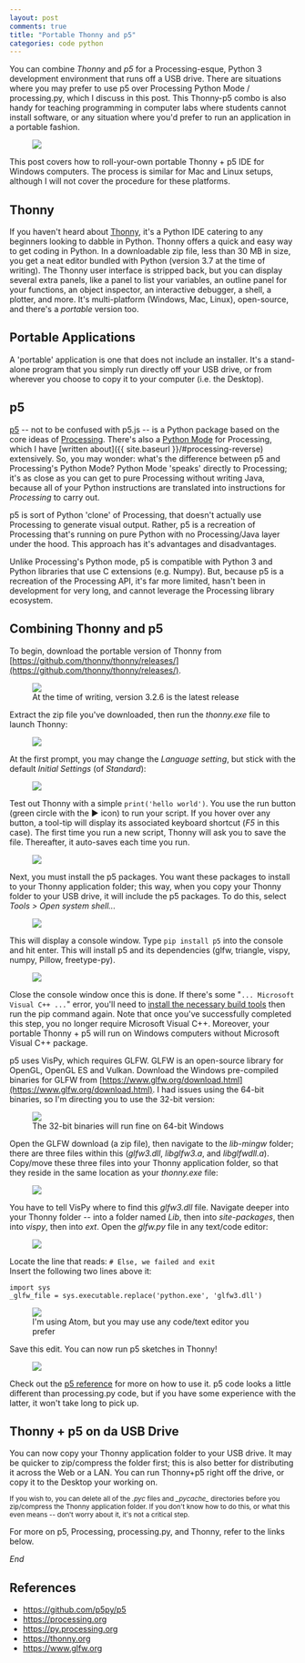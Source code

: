 ```yaml
---
layout: post
comments: true
title: "Portable Thonny and p5"
categories: code python
---
```


You can combine *Thonny* and *p5* for a Processing-esque, Python 3 development environment that runs off a USB drive. There are situations where you may prefer to use p5 over Processing Python Mode / processing.py, which I discuss in this post. This Thonny-p5 combo is also handy for teaching programming in computer labs where students cannot install software, or any situation where you'd prefer to run an application in a portable fashion.

<figure>
  <img src="{{ site.url }}/img/tap5/header.png" class="fullwidth" />
</figure>

This post covers how to roll-your-own portable Thonny + p5 IDE for Windows computers. The process is similar for Mac and Linux setups, although I will not cover the procedure for these platforms.

## Thonny

If you haven't heard about [Thonny](https://thonny.org/), it's a Python IDE catering to any beginners looking to dabble in Python. Thonny offers a quick and easy way to get coding in Python. In a downloadable zip file, less than 30 MB in size, you get a neat editor bundled with Python (version 3.7 at the time of writing). The Thonny user interface is stripped back, but you can display several extra panels, like a panel to list your variables, an outline panel for your functions, an object inspector, an interactive debugger, a shell, a plotter, and more. It's multi-platform (Windows, Mac, Linux), open-source, and there's a *portable* version too.

## Portable Applications

A 'portable' application is one that does not include an installer. It's a stand-alone program that you simply run directly off your USB drive, or from wherever you choose to copy it to your computer (i.e. the Desktop).

## p5

[p5](https://github.com/p5py/p5) -- not to be confused with p5.js -- is a Python package based on the core ideas of [Processing](https://processing.org/). There's also a [Python Mode](https://py.processing.org/) for Processing, which I have [written about]({{ site.baseurl }}/#processing-reverse) extensively. So, you may wonder: what's the difference between p5 and Processing's Python Mode? Python Mode 'speaks' directly to Processing; it's as close as you can get to pure Processing without writing Java, because all of your Python instructions are translated into instructions for *Processing* to carry out.

p5 is sort of Python 'clone' of Processing, that doesn't actually use Processing to generate visual output. Rather, p5 is a recreation of Processing that's running on pure Python with no Processing/Java layer under the hood. This approach has it's advantages and disadvantages.

Unlike Processing's Python mode, p5 is compatible with Python 3 and Python libraries that use C extensions (e.g. Numpy). But, because p5 is a recreation of the Processing API, it's far more limited, hasn't been in development for very long, and cannot leverage the Processing library ecosystem.

## Combining Thonny and p5

To begin, download the portable version of Thonny from [https://github.com/thonny/thonny/releases/](https://github.com/thonny/thonny/releases/).

<figure>
  <img src="{{ site.url }}/img/tap5/thonny-download.png" class="fullwidth" />
  <figcaption>At the time of writing, version 3.2.6 is the latest release</figcaption>
</figure>

Extract the zip file you've downloaded, then run the *thonny.exe* file to launch Thonny:

<figure>
  <img src="{{ site.url }}/img/tap5/thonny-extract.png" class="fullwidth" />
</figure>

At the first prompt, you may change the *Language setting*, but stick with the default *Initial Settings* (of *Standard*):

<figure>
  <img src="{{ site.url }}/img/tap5/thonny-splash.png" style="max-width:350px" />
</figure>

Test out Thonny with a simple `print('hello world')`. You use the run button (green circle with the ▶ icon) to run your script. If you hover over any button, a tool-tip will display its associated keyboard shortcut (*F5* in this case). The first time you run a new script, Thonny will ask you to save the file. Thereafter, it auto-saves each time you run.

<figure>
  <img src="{{ site.url }}/img/tap5/thonny-hello-world.png" class="fullwidth" />
</figure>

Next, you must install the p5 packages. You want these packages to install to your Thonny application folder; this way, when you copy your Thonny folder to your USB drive, it will include the p5 packages. To do this, select *Tools > Open system shell...*

<figure>
  <img src="{{ site.url }}/img/tap5/p5-package.png" class="fullwidth" />
</figure>

This will display a console window. Type `pip install p5` into the console and hit enter. This will install p5 and its dependencies (glfw, triangle, vispy, numpy, Pillow, freetype-py).

<figure>
  <img src="{{ site.url }}/img/tap5/p5-pip.png" class="fullwidth" />
</figure>

Close the console window once this is done. If there's some "`... Microsoft Visual C++ ...`" error, you'll need to [install the necessary build tools](https://www.scivision.dev/python-windows-visual-c-14-required/) then run the pip command again. Note that once you've successfully completed this step, you no longer require Microsoft Visual C++. Moreover, your portable Thonny + p5 will run on Windows computers without Microsoft Visual C++ package.

p5 uses VisPy, which requires GLFW. GLFW is an open-source library for OpenGL, OpenGL ES and Vulkan. Download the Windows pre-compiled binaries for GLFW from [https://www.glfw.org/download.html](https://www.glfw.org/download.html). I had issues using the 64-bit binaries, so I'm directing you to use the 32-bit version:

<figure>
  <img src="{{ site.url }}/img/tap5/glfw-download.png" class="fullwidth" />
  <figcaption>The 32-bit binaries will run fine on 64-bit Windows</figcaption>
</figure>

Open the GLFW download (a zip file), then navigate to the *lib-mingw* folder; there are three files within this (*glfw3.dll*, *libglfw3.a*, and *libglfwdll.a*). Copy/move these three files into your Thonny application folder, so that they reside in the same location as your *thonny.exe* file:

<figure>
  <img src="{{ site.url }}/img/tap5/glfw-copy-in.png" class="fullwidth" />
</figure>

You have to tell VisPy where to find this *glfw3.dll* file. Navigate deeper into your Thonny folder -- into a folder named *Lib*, then into *site-packages*, then into *vispy*, then into *ext*. Open the *glfw.py* file in any text/code editor:

<figure>
  <img src="{{ site.url }}/img/tap5/glfw-locate.png" class="fullwidth" />
</figure>

Locate the line that reads: `# Else, we failed and exit`  
Insert the following two lines above it:
~~~
import sys
_glfw_file = sys.executable.replace('python.exe', 'glfw3.dll')
~~~

<figure>
  <img src="{{ site.url }}/img/tap5/glfw-edit.png" class="fullwidth" />
  <figcaption>I'm using Atom, but you may use any code/text editor you prefer</figcaption>
</figure>

Save this edit. You can now run p5 sketches in Thonny!

<figure>
  <img src="{{ site.url }}/img/tap5/done.png" class="fullwidth" />
</figure>

Check out the [p5 reference](https://p5.readthedocs.io) for more on how to use it. p5 code looks a little different than processing.py code, but if you have some experience with the latter, it won't take long to pick up.

## Thonny + p5 on da USB Drive

You can now copy your Thonny application folder to your USB drive. It may be quicker to zip/compress the folder first; this is also better for distributing it across the Web or a LAN. You can run Thonny+p5 right off the drive, or copy it to the Desktop your working on.

<sup markdown="1">If you wish to, you can delete all of the *.pyc* files and *\__pycache\__* directories before you zip/compress the Thonny application folder. If you don't know how to do this, or what this even means -- don't worry about it, it's not a critical step.</sup>

For more on p5, Processing, processing.py, and Thonny, refer to the links below.

*End*

## References

* https://github.com/p5py/p5
* https://processing.org
* https://py.processing.org
* https://thonny.org
* https://www.glfw.org
